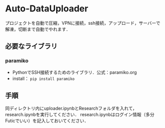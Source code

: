 # Auto-DataUploader
プロジェクトを自動で圧縮，VPNに接続，ssh接続，アップロード，サーバーで解凍，切断まで自動でやれます．

## 必要なライブラリ
### paramiko
- PythonでSSH接続するためのライブラリ．公式：paramiko.org
- install：
```pip install paramiko```

## 手順
同ディレクトリ内にuploader.ipynbとResearchフォルダを入れて，research.ipynbを実行してください．
research.ipynbはログイン情報（多分Futicでいい）を記入しておいてください．
